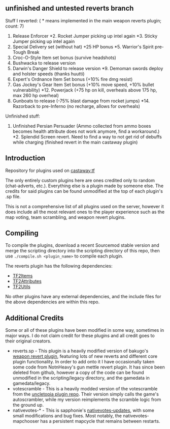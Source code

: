 ## unfinished and untested reverts branch

Stuff I reverted:
( * means implemented in the main weapon reverts plugin; count: 7)
1. Release Enforcer
*2. Rocket Jumper picking up intel again
*3. Sticky Jumper picking up intel again
4. Special Delivery set (without hat) +25 HP bonus
*5. Warrior's Spirit pre-Tough Break
6. Croc-O-Style Item set bonus (survive headshots)
7. Bushwacka to release version
8. Darwin's Danger Shield to release version
*9. Demoman swords deploy and holster speeds (thanks huutti)
10. Expert's Ordnance Item Set bonus (+10% fire dmg resist)
11. Gas Jockey's Gear Item Set bonus (+10% move speed, +10% bullet vulnerability)
*12. Powerjack (+75 hp on kill, overheals above 175 hp, max 260 hp overheal)
13. Gunboats to release (-75% blast damage from rocket jumps)
*14. Razorback to pre-Inferno (no recharge, allows for overheals)

Unfinished stuff:

1. Unfinished Persian Persuader (Ammo collected from ammo boxes becomes health attribute does not work anymore, find a workaround.)
*2. Splendid Screen revert. Need to find a way to not get rid of debuffs while charging (finished revert in the main castaway plugin)

## Introduction
Repository for plugins used on [castaway.tf](https://castaway.tf/)

The only entirely custom plugins here are ones credited only to random (chat-adverts, etc.). Everything else is a plugin made by someone else. The credits for said plugins can be found unmodified at the top of each plugin's .sp file.

This is not a comprehensive list of all plugins used on the server, however it does include all the most relevant ones to the player experience such as the map voting, team scrambling, and weapon revert plugins. 

## Compiling

To compile the plugins, download a recent Sourcemod stable version and merge the scripting directory into the scripting directory of this repo, then use `./compile.sh <plugin_name>` to compile each plugin. 

The reverts plugin has the following dependencies:
- [TF2Items](https://github.com/nosoop/SMExt-TF2Items)
- [TF2Attributes](https://github.com/FlaminSarge/tf2attributes)
- [TF2Utils](https://github.com/nosoop/SM-TFUtils)

No other plugins have any external dependencies, and the include files for the above dependencies are within this repo.

## Additional Credits
Some or all of these plugins have been modified in some way, sometimes in major ways. I do not claim credit for these plugins and all credit goes to their original creators.

* reverts.sp - This plugin is a heavily modified version of bakugo's [weapon revert plugin](https://github.com/bakugo/sourcemod-plugins), featuring lots of new reverts and different core plugin functionality. In order to add onto it I have occasionally taken some code from NotnHeavy's gun mettle revert plugin. It has since been deleted from github, however a copy of the code can be found unmodified in the scripting/legacy directory, and the gamedata in gamedata/legacy.
* votescramble - This is a heavily modded version of the votescramble from the [uncletopia plugin repo](https://github.com/leighmacdonald/uncletopia). Their version simply calls the game's autoscrambler, while my version reimplements the scramble logic from the ground up.
* nativevotes-* - This is sapphonie's [nativevotes-updates](https://github.com/sapphonie/sourcemod-nativevotes-updated), with some small modifications and bug fixes. Most notably, the nativevotes-mapchooser has a persistent mapcycle that remains between restarts.
